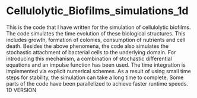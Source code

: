 # Cellulolytic_Biofilms_simulations_1d
This is the code that I have written for the simulation of cellulolytic biofilms.
The code simulates the time evolution of these biological structures. This includes growth, 
formation of colonies, consumption of nutrients and cell death. Besides the above phenomena, 
the code also simulates the stochastic attachment of bacterial cells to the underlying domain. 
For introducing this mechanism, a combination of stochastic differential equations and an 
impulse function has been used. The time integration is implemented via explicit numerical schemes.
As a result of using small time steps for stability, the simulation can take a long time to complete.
Some parts of the code have been parallelized to achieve faster runtime speeds. 1D VERSION
